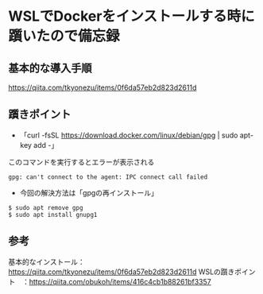 # WSLでDockerをインストールする時に躓いたので備忘録

## 基本的な導入手順

https://qiita.com/tkyonezu/items/0f6da57eb2d823d2611d


## 躓きポイント
- 「curl -fsSL https://download.docker.com/linux/debian/gpg | sudo apt-key add -」

このコマンドを実行するとエラーが表示される
```
gpg: can't connect to the agent: IPC connect call failed
```

- 今回の解決方法は「gpgの再インストール」
```
$ sudo apt remove gpg
$ sudo apt install gnupg1
```


## 参考
基本的なインストール：https://qiita.com/tkyonezu/items/0f6da57eb2d823d2611d
WSLの躓きポイント　：https://qiita.com/obukoh/items/416c4cb1b88261bf3357
